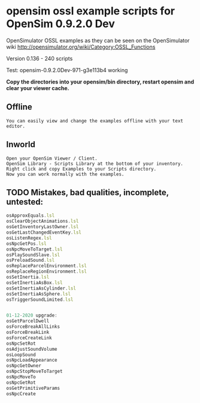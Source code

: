 # opensim ossl example scripts for OpenSim 0.9.2.0 Dev

OpenSimulator OSSL examples as they can be seen on the OpenSimulator wiki http://opensimulator.org/wiki/Category:OSSL_Functions

Version 0.136 - 240 scripts

Test: opensim-0.9.2.0Dev-971-g3e113b4 working

**Copy the directories into your opensim/bin directory, restart opensim and clear your viewer cache.**

## Offline
    You can easily view and change the examples offline with your text editor.

## Inworld
    Open your OpenSim Viewer / Client.
    OpenSim Library - Scripts Library at the bottom of your inventory.
    Right click and copy Examples to your Scripts directory.
    Now you can work normally with the examples.

## TODO Mistakes, bad qualities, incomplete, untested:

```javascript
osApproxEquals.lsl
osClearObjectAnimations.lsl
osGetInventoryLastOwner.lsl
osGetLastChangedEventKey.lsl
osListenRegex.lsl
osNpcGetPos.lsl
osNpcMoveToTarget.lsl
osPlaySoundSlave.lsl
osPreloadSound.lsl
osReplaceParcelEnvironment.lsl
osReplaceRegionEnvironment.lsl
osSetInertia.lsl
osSetInertiaAsBox.lsl
osSetInertiaAsCylinder.lsl
osSetInertiaAsSphere.lsl
osTriggerSoundLimited.lsl


01-12-2020 upgrade:
osGetParcelDwell
osForceBreakAllLinks
osForceBreakLink
osForceCreateLink
osNpcSetRot
osAdjustSoundVolume
osLoopSound
osNpcLoadAppearance
osNpcGetOwner
osNpcStopMoveToTarget
osNpcMoveTo
osNpcGetRot
osGetPrimitiveParams
osNpcCreate
```
